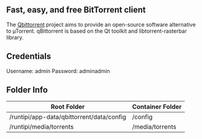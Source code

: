 ## Fast, easy, and free BitTorrent client

The [Qbittorrent](https://www.qbittorrent.org/) project aims to provide an open-source software alternative to µTorrent. qBittorrent is based on the Qt toolkit and libtorrent-rasterbar library.

## Credentials

Username: admin
Password: adminadmin

## Folder Info 

| Root Folder                               | Container Folder |
|-------------------------------------------|------------------|
| /runtipi/app-data/qbittorrent/data/config | /config          |
| /runtipi/media/torrents                   | /media/torrents  |
